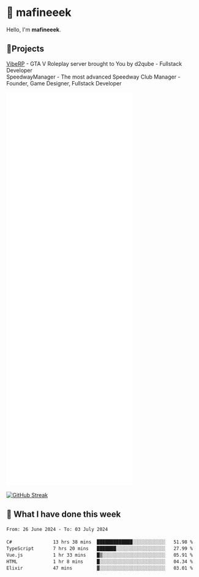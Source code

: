 # 👋 mafineeek
Hello, I'm **mafineeek**.

## 📝Projects

[VibeRP](https://v-rp.pl) - GTA V Roleplay server brought to You by d2qube - Fullstack Developer<br/>
SpeedwayManager - The most advanced Speedway Club Manager - Founder, Game Designer, Fullstack Developer


![](./github-metrics.svg)

[![GitHub Streak](https://streak-stats.demolab.com/?user=mafineeek)](https://git.io/streak-stats)

## 📰 What I have done this week
<!--START_SECTION:waka-->

```txt
From: 26 June 2024 - To: 03 July 2024

C#               13 hrs 38 mins  █████████████░░░░░░░░░░░░   51.98 %
TypeScript       7 hrs 20 mins   ███████░░░░░░░░░░░░░░░░░░   27.99 %
Vue.js           1 hr 33 mins    █▒░░░░░░░░░░░░░░░░░░░░░░░   05.91 %
HTML             1 hr 8 mins     █░░░░░░░░░░░░░░░░░░░░░░░░   04.34 %
Elixir           47 mins         ▓░░░░░░░░░░░░░░░░░░░░░░░░   03.01 %
```

<!--END_SECTION:waka-->
